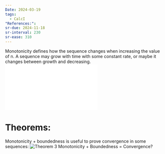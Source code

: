 ```yaml
---
Date: 2024-03-19
tags:
  - CalcI
"References:": 
sr-due: 2024-11-18
sr-interval: 230
sr-ease: 310
---
```

Monotonicity defines how the sequence changes when increasing the value of n. A sequence may grow with time with some constant rate, or maybe it changes between growth and decreasing. 
![Definition - Monotone increasing and decreasing](Definition%20-%20Monotone%20increasing%20and%20decreasing.md)

# Theorems: 
Monotonicity + boundedness is useful to prove convergence in some sequences: 
![Theorem 3  Monotonicity + Boundedness = Convergence?](Theorem%203%20%20Monotonicity%20+%20Boundedness%20=%20Convergence?.md)